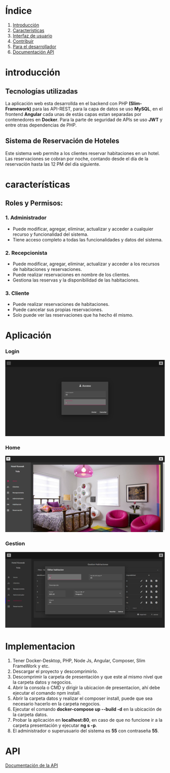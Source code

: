 # Índice

1. [Introducción](#introducción)
2. [Características](#características)
3. [Interfaz de usuario](#Aplicación)
5. [Contribuir](#contribuir)
6. [Para el desarrollador](#Implementacion)
7. [Documentación API](#API)
# introducción

## Tecnologías utilizadas
La aplicación web esta desarrollda en el backend con PHP **(Slim-Framework)** para las API-REST, para la capa de datos se uso **MySQL**, en el frontend **Angular** cada unas de estás capas estan separadas por contenedores en **Docker**. Para la parte de seguridad de APIs se uso **JWT** y entre otras dependencias de PHP.

## Sistema de Reservación de Hoteles

Este sistema web permite a los clientes reservar habitaciones en un hotel. Las reservaciones se cobran por noche, contando desde el día de la reservación hasta las 12 PM del día siguiente.

# características

## Roles y Permisos:

### 1. Administrador
- Puede modificar, agregar, eliminar, actualizar y acceder a cualquier recurso y funcionalidad del sistema.
- Tiene acceso completo a todas las funcionalidades y datos del sistema.

### 2. Recepcionista
- Puede modificar, agregar, eliminar, actualizar y acceder a los recursos de habitaciones y reservaciones.
- Puede realizar reservaciones en nombre de los clientes.
- Gestiona las reservas y la disponibilidad de las habitaciones.

### 3. Cliente
- Puede realizar reservaciones de habitaciones.
- Puede cancelar sus propias reservaciones.
- Solo puede ver las reservaciones que ha hecho él mismo.


# Aplicación
### Login
![Texto alternativo](https://github.com/AlbinJunLiang/reservacion-hotel/blob/main/img/login.png?raw=true
)

### Home
![Texto alternativo](https://github.com/AlbinJunLiang/reservacion-hotel/blob/main/img/home.png?raw=true
)

### Gestion
![Texto alternativo](https://github.com/AlbinJunLiang/reservacion-hotel/blob/main/img/gestion.png?raw=true
)


# Implementacion
1. Tener Docker-Desktop, PHP, Node Js, Angular, Composer, Slim FrameWork y etc.
2. Descargar el proyecto y descomprimirlo.
3. Descomprimir la carpeta de presentación y que este al mismo nivel que la carpeta datos y negocios.
4. Abrir la consola o CMD y dirigir la ubicacion de presentacion, ahí debe ejecutar el comando npm install.
5. Abrir la carpeta datos y realizar el composer install, puede que sea necesario hacerlo en la carpeta negocios.
6. Ejecutar el comando **docker-compose up --build -d** en la ubicación de la carpeta datos.
7. Probar la aplicación en **localhost:80**, en caso de que no funcione ir a la carpeta presentación y ejecutar **ng s -p**.
8. El administrador o superusuario del sistema es **55** con contraseña **55**.

# API
[Documentación de la API](https://www.ejemplo.com)







